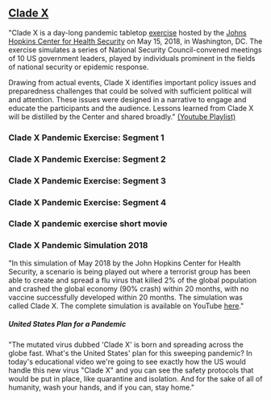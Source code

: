 <div class="menu-data" data-parent="#pages/blog/cv19/jhchs"/></div>

## [Clade X](https://www.centerforhealthsecurity.org/our-work/events/2018_clade_x_exercise/index.html)

"Clade X is a day-long pandemic tabletop 
[exercise](#pages/blog/cv19/biodefense-exercises)
hosted by the [Johns Hopkins Center for Health Security](#pages/blog/cv19/jhchs)
on May 15, 2018, in Washington, DC. The exercise 
simulates a series of National Security Council-convened meetings of 10 US 
government leaders, played by individuals prominent in the fields of national 
security or epidemic response.

Drawing from actual events, Clade X identifies important policy issues and 
preparedness challenges that could be solved with sufficient political will and 
attention. These issues were designed in a narrative to engage and educate the 
participants and the audience. Lessons learned from Clade X will be distilled 
by the Center and shared broadly." [(Youtube Playlist)](https://www.youtube.com/watch?v=sJ1x8SlNxj0&list=PL9-oVXQX88etOom0YJndz0xw21AnQmfvV)

### Clade X Pandemic Exercise: Segment 1

<div class="video-view" data-id="sJ1x8SlNxj0"></div>

### Clade X Pandemic Exercise: Segment 2

<div class="video-view" data-id="-4xiQHv4Y20"></div>


### Clade X Pandemic Exercise: Segment 3

<div class="video-view" data-id="QeRAb5JE1Pw"></div>

### Clade X Pandemic Exercise: Segment 4

<div class="video-view" data-id="tqa7NHq73xM"></div>

### Clade X pandemic exercise short movie

<div class="video-view" data-id="4grOOGZryFo"></div>

### Clade X Pandemic Simulation 2018

"In this simulation of May 2018 by the John Hopkins Center for Health Security, a scenario is being played out where a terrorist group has been able to create and spread a flu virus that killed 2% of the global population and crashed the global economy (90% crash) within 20 months, with no vaccine successfully developed within 20 months. The simulation was called Clade X. 
The complete simulation is available on YouTube 
[here](https://www.youtube.com/results?search_query=Clade+X)."


<div class="video-view" data-id="H_rt6pXO-9U"></div>

##### United States Plan for a Pandemic

"The mutated virus dubbed 'Clade X'  is born and spreading across the globe 
fast. What's the United States' plan for this sweeping pandemic? In today's 
educational video we're going to see exactly how the US would handle this new 
virus "Clade X" and you can see the safety protocols that would be put in 
place, like quarantine and isolation. And for the sake of all of humanity, 
wash your hands, and if you can, stay home."

<div class="video-view" data-id="HVpz19qvllQ"></div>


